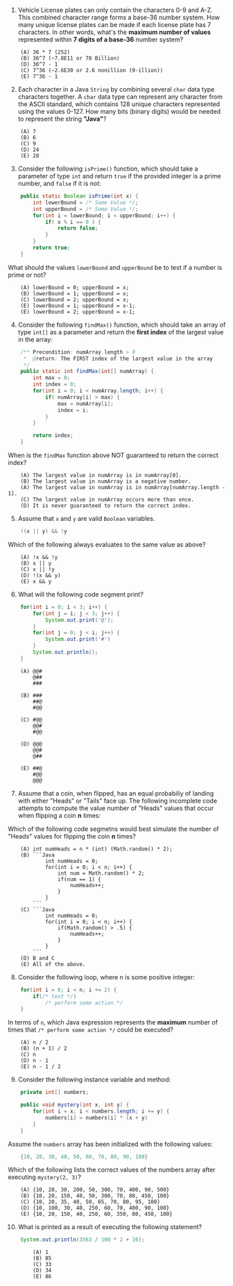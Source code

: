 1. Vehicle License plates can only contain the characters 0-9 and A-Z. This combined character range forms a base-36 number system. How many unique license plates can be made if each license plate has 7 characters. In other words, what's the **maximum number of values** represented within **7 digits of a base-36** number system?

```
    (A) 36 * 7 (252)
    (B) 36^7 (~7.8E11 or 78 Billion)
    (D) 36^7 - 1
    (C) 7^36 (~2.6E30 or 2.6 nonillion (9-illion))
    (E) 7^36 - 1
```

2. Each character in a Java `String` by combining several `char` data type characters together. A `char` data type can represent any character from the ASCII standard, which contains 128 unique characters represented using the values 0-127. How many bits (binary digits) would be needed to represent the string **"Java"**?

```
    (A) 7
    (B) 6
    (C) 9
    (D) 24
    (E) 28
```

3. Consider the following `isPrime()` function, which should take a parameter of type `int` and return `true` if the provided integer is a prime number, and `false` if it is not:

```Java
    public static Boolean isPrime(int x) {
        int lowerBound = /* Some Value */;
        int upperBound = /* Some Value */;
        for(int i = lowerBound; i < upperBound; i++) {
            if( x % i == 0 ) {
                return false;
            }
        }
        return true;
    }
```

What should the values `lowerBound` and `upperBound` be to test if a number is prime or not?

```
    (A) lowerBound = 0; upperBound = x;
    (B) lowerBound = 1; upperBound = x;
    (C) lowerBound = 2; upperBound = x;
    (E) lowerBound = 1; upperBound = x-1;
    (E) lowerBound = 2; upperBound = x-1;
```

4. Consider the following `findMax()` function, which should take an array of type `int[]` as a parameter and return the **first index** of the largest value in the array:

```java
    /** Precondition: numArray.length > 0
     *  @return: The FIRST index of the largest value in the array
     */
    public static int findMax(int[] numArray) {
        int max = 0;
        int index = 0;
        for(int i = 0; i < numArray.length; i++) {
            if( numArray[i] > max) {
                max = numArray[i];
                index = i;
            }
        }

        return index;
    }
```

When is the `findMax` function above NOT guaranteed to return the correct index?

```
    (A) The largest value in numArray is in numArray[0].
    (B) The largest value in numArray is a negative number.
    (A) The largest value in numArray is in numArray[numArray.length - 1].
    (C) The largest value in numArray occurs more than once.
    (D) It is never guaranteed to return the correct index.
```

5. Assume that `x` and `y` are valid `Boolean` variables.

```Java
    !(x || y) && !y
```

Which of the following always evaluates to the same value as above?

```
    (A) !x && !y
    (B) x || y
    (C) x || !y
    (D) !(x && y)
    (E) x && y
```

6. What will the following code segment print?

```Java
    for(int i = 0; i < 3; i++) {
        for(int j = i; j < 3; j++) {
            System.out.print('@');
        }
        for(int j = 0; j < i; j++) {
            System.out.print('#')
        }
        System.out.println();
    }
```

```
    (A) @@#
        @##
        ###

    (B) ###
        ##@
        #@@

    (C) #@@
        @@#
        #@@

    (D) @@@
        @@#
        @##

    (E) ##@
        #@@
        @@@
```

7. Assume that a coin, when flipped, has an equal probabiliy of landing with either "Heads" or "Tails" face up. The following incomplete code attempts to compute the value number of "Heads" values that occur when flipping a coin **n** times:

Which of the following code segmetns would best simulate the number of "Heads" values for flipping the coin **n** times?

```
    (A) int numHeads = n * (int) (Math.random() * 2);
    (B) ```Java
            int numHeads = 0;
            for(int i = 0; i < n; i++) {
                int num = Math.random() * 2;
                if(num == 1) {
                    numHeads++;
                }
            }
        ```
    (C) ```Java
            int numHeads = 0;
            for(int i = 0; i < n; i++) {
                if(Math.random() > .5) {
                    numHeads++;
                }
            }
        ```
    (D) B and C
    (E) All of the above.
```

8. Consider the following loop, where n is some positive integer:

```java
    for(int i = 0; i < n; i += 2) {
        if(/* test */)
            /* perform some action */
    }
```

In terms of `n`, which Java expression represents the **maximum** number of times that `/* perform some action */` could be executed?

```
    (A) n / 2
    (B) (n + 1) / 2
    (C) n
    (D) n - 1
    (E) n - 1 / 2
```

9. Consider the following instance variable and method:

```Java
    private int[] numbers;

    public void mystery(int x, int y) {
        for(int i = x; i < numbers.length; i += y) {
            numbers[i] = numbers[i] * (x + y)
        }
    }
```

Assume the `numbers` array has been initialized with the following values:

```Java
    {10, 20, 30, 40, 50, 60, 70, 80, 90, 100}
```

Which of the following lists the correct values of the numbers array after executing `mystery(2, 3)`?

```
    (A) {10, 20, 30, 200, 50, 300, 70, 400, 90, 500}
    (B) {10, 20, 150, 40, 50, 300, 70, 80, 450, 100}
    (C) {10, 20, 35, 40, 50, 65, 70, 80, 95, 100}
    (D) {10, 100, 30, 40, 250, 60, 70, 400, 90, 100}
    (E) {10, 20, 150, 40, 250, 60, 350, 80, 450, 100}
```

10. What is printed as a result of executing the following statement?

```Java
    System.out.println(3563 / 100 * 2 + 16);
```
```
        (A) 1
        (B) 85
        (C) 33
        (D) 34
        (E) 86
```
